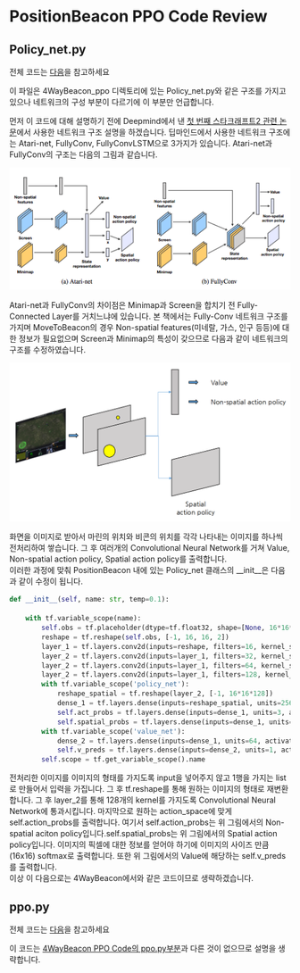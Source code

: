 # PositionBeacon PPO Code Review

## Policy\_net.py

전체 코드는 [다음](https://github.com/sc2-korean-level/MoveToBeacon/blob/master/PositionBeacon/policy_net.py)을 참고하세요

이 파일은 4WayBeacon\_ppo 디렉토리에 있는 Policy\_net.py와 같은 구조를 가지고 있으나 네트워크의 구성 부분이 다르기에 이 부분만 언급합니다.

먼저 이 코드에 대해 설명하기 전에 Deepmind에서 낸 [첫 번째 스타크래프트2 관련 논문](https://arxiv.org/abs/1708.04782)에서 사용한 네트워크 구조 설명을 하겠습니다. 딥마인드에서 사용한 네트워크 구조에는 Atari-net, FullyConv, FullyConvLSTM으로 3가지가 있습니다. Atari-net과 FullyConv의 구조는 다음의 그림과 같습니다.

![](.gitbook/assets/network_architecture.png)

Atari-net과 FullyConv의 차이점은 Minimap과 Screen을 합치기 전 Fully-Connected Layer를 거치느냐에 있습니다. 본 책에서는 Fully-Conv 네트워크 구조를 가지며 MoveToBeacon의 경우 Non-spatial features\(미네랄, 가스, 인구 등등\)에 대한 정보가 필요없으며 Screen과 Minimap의 특성이 갖으므로 다음과 같이 네트워크의 구조를 수정하였습니다.

![](.gitbook/assets/code_architecture.png)

화면을 이미지로 받아서 마린의 위치와 비콘의 위치를 각각 나타내는 이미지를 하나씩 전처리하여 쌓습니다. 그 후 여러개의 Convolutional Neural Network를 거쳐 Value, Non-spatial action policy, Spatial action policy를 출력합니다.  
이러한 과정에 맞춰 PositionBeacon 내에 있는 Policy\_net 클래스의 \_\_init\_\_은 다음과 같이 수정이 됩니다.

```python
def __init__(self, name: str, temp=0.1):

    with tf.variable_scope(name):
        self.obs = tf.placeholder(dtype=tf.float32, shape=[None, 16*16*2], name='obs')
        reshape = tf.reshape(self.obs, [-1, 16, 16, 2])
        layer_1 = tf.layers.conv2d(inputs=reshape, filters=16, kernel_size=[5, 5], strides=[1, 1], padding='SAME', activation=tf.nn.relu)
        layer_2 = tf.layers.conv2d(inputs=layer_1, filters=32, kernel_size=[3, 3], strides=[1, 1], padding='SAME', activation=tf.nn.relu)
        layer_2 = tf.layers.conv2d(inputs=layer_1, filters=64, kernel_size=[3, 3], strides=[1, 1], padding='SAME', activation=tf.nn.relu)
        layer_2 = tf.layers.conv2d(inputs=layer_1, filters=128, kernel_size=[3, 3], strides=[1, 1], padding='SAME', activation=tf.nn.relu)
        with tf.variable_scope('policy_net'):
            reshape_spatial = tf.reshape(layer_2, [-1, 16*16*128])
            dense_1 = tf.layers.dense(inputs=reshape_spatial, units=256, activation=tf.nn.relu)
            self.act_probs = tf.layers.dense(inputs=dense_1, units=3, activation=tf.nn.softmax)
            self.spatial_probs = tf.layers.dense(inputs=dense_1, units=16*16, activation=tf.nn.softmax)
        with tf.variable_scope('value_net'):
            dense_2 = tf.layers.dense(inputs=dense_1, units=64, activation=tf.nn.relu)
            self.v_preds = tf.layers.dense(inputs=dense_2, units=1, activation=None, trainable=True, kernel_initializer=tf.contrib.layers.xavier_initializer())
        self.scope = tf.get_variable_scope().name
```

전처리한 이미지를 이미지의 형태를 가지도록 input을 넣어주지 않고 1행을 가지는 list로 만들어서 입력을 가집니다. 그 후 tf.reshape를 통해 원하는 이미지의 형태로 재변환합니다. 그 후 layer\_2를 통해 128개의 kernel를 가지도록 Convolutional Neural Network에 통과시킵니다. 마지막으로 원하는 action\_space에 맞게 self.action\_probs를 출력합니다. 여기서 self.action\_probs는 위 그림에서의 Non-spatial aciton policy입니다.self.spatial\_probs는 위 그림에서의 Spatial action policy입니다. 이미지의 픽셀에 대한 정보를 얻어야 하기에 이미지의 사이즈 만큼\(16x16\) softmax로 출력합니다. 또한 위 그림에서의 Value에 해당하는 self.v\_preds를 출력합니다.  
이상 이 다음으로는 4WayBeacon에서와 같은 코드이므로 생략하겠습니다.

## ppo.py

전체 코드는 [다음](https://github.com/sc2-korean-level/MoveToBeacon/blob/master/PositionBeacon/ppo.py)을 참고하세요

이 코드는 [4WayBeacon PPO Code의 ppo.py부분](https://chris-chris.gitbook.io/sc2-korean-level/~/drafts/-LKevI1qFVOR6h3f7zR1/primary/untitled-1)과 다른 것이 없으므로 설명을 생략합니다.

